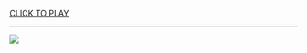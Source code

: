
<a href="https://premium76.site?title=unblocked_tank_games&ref=13M">CLICK TO PLAY</a></h3>
<hr>

<a href="https://premium76.site?title=unblocked_tank_games&ref=13M"><img src="https://clearcache.store/games.png"></a>



